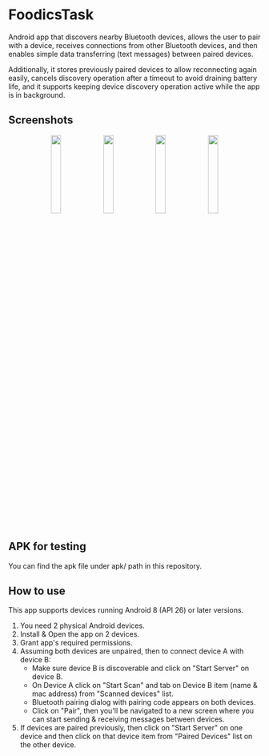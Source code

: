 # FoodicsTask
Android app that discovers nearby Bluetooth devices, allows the user to pair with a device, receives connections from other Bluetooth devices, and then enables simple data transferring (text messages) between paired devices.

Additionally, it stores previously paired devices to allow reconnecting again easily, cancels discovery operation after a timeout to avoid draining battery life, and it supports keeping device discovery operation active while the app is in background.
## Screenshots
<p align="center">
  <img src="https://github.com/user-attachments/assets/dd289063-a895-4c81-b4e6-6a6d68f2b48d" width="20%" />
  <img src="https://github.com/user-attachments/assets/355859a1-91f3-4a74-8f24-c49c5ccb217c" width="20%" />
  <img src="https://github.com/user-attachments/assets/a9e761e9-134a-4853-9b7f-4079d10aeb39" width="20%" />
  <img src="https://github.com/user-attachments/assets/1c825ef2-ee7a-4b1b-8ab2-6f6af1ddf6fd" width="20%" />
</p>

## APK for testing
You can find the apk file under apk/ path in this repository.

## How to use
This app supports devices running Android 8 (API 26) or later versions.
1. You need 2 physical Android devices.
2. Install & Open the app on 2 devices.
3. Grant app's required permissions.
4. Assuming both devices are unpaired, then to connect device A with device B:
   - Make sure device B is discoverable and click on "Start Server" on device B.
   - On Device A click on "Start Scan" and tab on Device B item (name & mac address) from "Scanned devices" list.
   - Bluetooth pairing dialog with pairing code appears on both devices.
   - Click on "Pair", then you'll be navigated to a new screen where you can start sending & receiving messages between devices.
5. If devices are paired previously, then click on "Start Server" on one device and then click on that device item from "Paired Devices" list on the other device.
